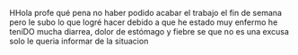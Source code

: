 HHola profe qué pena no haber podido acabar el trabajo el fin de semana pero le subo lo que logré hacer debido a que he estado muy enfermo he teníDO mucha diarrea, dolor de estómago y fiebre
se que no es una excusa solo le queria informar de la situacion

